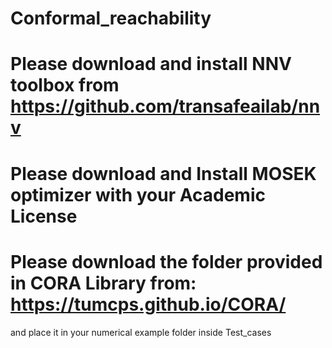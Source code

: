 # Conformal_reachability
# Please download and install NNV toolbox from   https://github.com/transafeailab/nnv
# Please download and Install MOSEK optimizer with your Academic License
# Please download the folder provided in CORA Library from:  https://tumcps.github.io/CORA/        
and place it in your numerical example folder inside Test_cases
